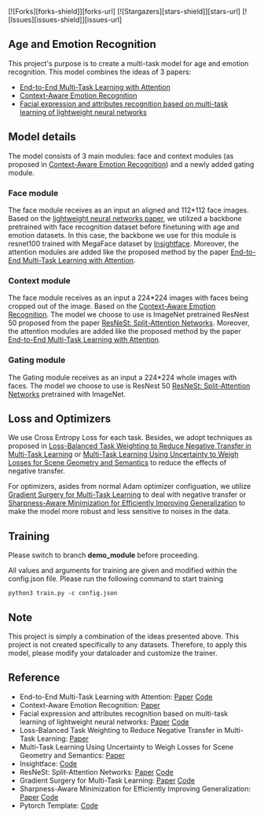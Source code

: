 [![Forks][forks-shield]][forks-url]
[![Stargazers][stars-shield]][stars-url]
[![Issues][issues-shield]][issues-url]

<!-- ABOUT THE PROJECT -->
## Age and Emotion Recognition

This project's purpose is to create a multi-task model for age and emotion recognition. This model combines the ideas of 3 papers:
* [End-to-End Multi-Task Learning with Attention](https://arxiv.org/pdf/1803.10704.pdf)
* [Context-Aware Emotion Recognition](https://arxiv.org/pdf/1908.05913.pdf)
* [Facial expression and attributes recognition based on multi-task learning of lightweight neural networks](https://arxiv.org/pdf/2103.17107.pdf)


## Model details
The model consists of 3 main modules: face and context modules (as proposed in [Context-Aware Emotion Recognition](https://arxiv.org/pdf/1908.05913.pdf)) and a newly added gating module.

### Face module

The face module receives as an input an aligned and 112*112 face images. Based on the [lightweight neural networks paper](https://arxiv.org/pdf/2103.17107.pdf), we utilized a backbone pretrained with face recognition dataset before finetuning with age and emotion datasets. In this case, the backbone we use for this module is resnet100 trained with MegaFace dataset by [Insightface](https://github.com/deepinsight/insightface). Moreover, the attention modules are added like the proposed method by the paper [End-to-End Multi-Task Learning with Attention](https://github.com/lorenmt/mtan).

### Context module
The face module receives as an input a 224*224 images with faces being cropped out of the image. Based on the [Context-Aware Emotion Recognition](https://arxiv.org/pdf/1908.05913.pdf). The model we choose to use is ImageNet pretrained ResNest 50 proposed from the paper [ResNeSt: Split-Attention Networks](https://arxiv.org/pdf/2004.08955.pdf). Moreover, the attention modules are added like the proposed method by the paper [End-to-End Multi-Task Learning with Attention](https://github.com/lorenmt/mtan).

### Gating module
The Gating module receives as an input a 224*224 whole images with faces. The model we choose to use is ResNest 50 [ResNeSt: Split-Attention Networks](https://arxiv.org/pdf/2004.08955.pdf) pretrained with ImageNet.


## Loss and Optimizers
We use Cross Entropy Loss for each task. Besides, we adopt techniques as proposed in [Loss-Balanced Task Weighting to Reduce Negative Transfer in Multi-Task Learning](https://ojs.aaai.org//index.php/AAAI/article/view/5125) or [Multi-Task Learning Using Uncertainty to Weigh Losses for Scene Geometry and Semantics](https://arxiv.org/pdf/1705.07115.pdf) to reduce the effects of negative transfer.


For optimizers, asides from normal Adam optimizer configuation, we utilize [Gradient Surgery for Multi-Task Learning](https://arxiv.org/pdf/2001.06782.pdf) to deal with negative transfer or [Sharpness-Aware Minimization for Efficiently Improving Generalization](https://arxiv.org/pdf/2010.01412.pdf) to make the model more robust and less sensitive to noises in the data.

## Training
Please switch to branch **demo_module** before proceeding.

All values and arguments for training are given and modified within the config.json file. Please run the following command to start training

```
python3 train.py -c config.json
```

## Note
This project is simply a combination of the ideas presented above. This project is not created specifically to any datasets. Therefore, to apply this model, please modify your dataloader and customize the trainer.

## Reference
* End-to-End Multi-Task Learning with Attention: [Paper](https://arxiv.org/pdf/1803.10704.pdf) [Code](https://github.com/lorenmt/mtan)
* Context-Aware Emotion Recognition: [Paper](https://arxiv.org/pdf/1908.05913.pdf)
* Facial expression and attributes recognition based on multi-task learning of lightweight neural networks: [Paper](https://arxiv.org/pdf/2103.17107.pdf) [Code](https://github.com/HSE-asavchenko/face-emotion-recognition)
* Loss-Balanced Task Weighting to Reduce Negative Transfer in Multi-Task Learning: [Paper](https://ojs.aaai.org//index.php/AAAI/article/view/5125)
* Multi-Task Learning Using Uncertainty to Weigh Losses for Scene Geometry and Semantics: [Paper](https://arxiv.org/pdf/1705.07115.pdf)
* Insightface: [Code](https://github.com/deepinsight/insightface)
* ResNeSt: Split-Attention Networks: [Paper](https://arxiv.org/pdf/2004.08955.pdf) [Code](https://github.com/zhanghang1989/ResNeSt.git)
* Gradient Surgery for Multi-Task Learning: [Paper](https://arxiv.org/pdf/2001.06782.pdf) [Code](https://github.com/WeiChengTseng/Pytorch-PCGrad.git)
* Sharpness-Aware Minimization for Efficiently Improving Generalization: [Paper](https://arxiv.org/pdf/2010.01412.pdf) [Code](https://github.com/davda54/sam.git)
* Pytorch Template: [Code](https://github.com/victoresque/pytorch-template.git)



